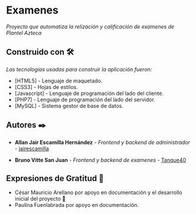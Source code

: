 # Examenes

_Proyecto que automatiza la relización y calificación de examenes de Plantel Azteca_


## Construido con 🛠️

_Las tecnologias usadas para construir la aplicación fueron:_

* [HTML5] - Lenguaje de maquetado.
* [CSS3] - Hojas de estilos.
* [Javascript] - Lenguaje de programación del lado del cliente.
* [PHP7] - Lenguaje de programación del lado del servidor.
* [MySQL] - Sistema gestor de base de datos.



## Autores ✒️

* **Allan Jair Escamilla Hernández** - *Frontend y backend de administrador* - [jairescamilla](https://github.com/jairescamilla)

* **Bruno Vitte San Juan** - *Frontend y backend de examenes* - [Tanque40](https://github.com/Tanque40)


## Expresiones de Gratitud 🎁

* César Mauricio Arellano por apoyo en documentación y el desarrollo inicial del proyecto 📢
* Paulina Fuenlabrada por apoyo en documentación. 

